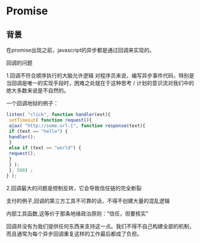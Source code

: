 # Promise
## 背景
在promise出现之前，javascript的异步都是通过回调来实现的。

回调的问题

1.回调不符合顺序执行的大脑允许逻辑
对程序员来说，编写异步事件代码，特别是当回调是唯一的实现手段时，困难之处就在于这种思考 / 计划的意识流对我们中的绝大多数来说是不自然的。

一个回调地狱的例子：

```js
listen( "click", function handler(evt){
 setTimeout( function request(){
 ajax( "http://some.url.1", function response(text){
 if (text == "hello") {
 handler();
 }
 else if (text == "world") {
 request();
 }
 } );
 }, 500) ;
} );
```

2.回调最大的问题是控制反转，它会导致信任链的完全断裂

支付的例子,回调的第三方工具不可靠的话，不得不创建大量的混乱逻辑

内部工具函数,这等价于那条地缘政治原则：“信任，但要核实"


回调并没有为我们提供任何东西来支持这一点。我们不得不自己构建全部的机制，
而且通常为每个异步回调重复这样的工作最后都成了负担。







